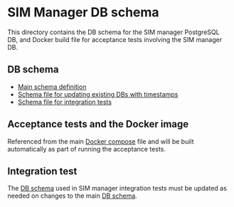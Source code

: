 # SIM Manager DB schema

This directory contains the DB schema for the SIM manager PostgreSQL DB, and
Docker build file for acceptance tests involving the SIM manager DB.

## DB schema

 * [Main schema definition](./init.sql)
 * [Schema file for updating existing DBs with timestamps](./add-timestamps.sql)
 * [Schema file for integration tests](../simmanager/src/integration-test/resources/init.sql)

## Acceptance tests and the Docker image

Referenced from the main [Docker compose](../../docker-compose.yaml) file and will be built
automatically as part of running the acceptance tests.

## Integration test

The [DB schema](../simmanager/src/integration-test/resources/init.sql) used in SIM manager
integration tests must be updated as needed on changes to the main [DB schema](./init.sql).
